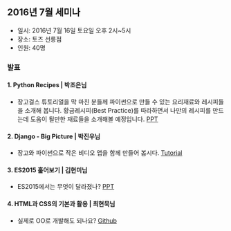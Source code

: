 ## 2016년 7월 세미나
* 일시: 2016년 7월 16일 토요일 오후 2시~5시
* 장소: 토즈 선릉점
* 인원: 40명

### 발표
#### 1. Python Recipes | 박조은님
- 장고걸스 튜토리얼을 막 마친 분들께 파이썬으로 만들 수 있는 요리재료와 레시피들을 소개해 봅니다. 황금레시피(Best Practice)를 따라하면서 나만의 레시피를 만드는데 도움이 될만한 재료들을 소개해볼 예정입니다.
[PPT](http://www.slideshare.net/zzonee/python-recipes-for-django-girls-seoul)

#### 2. Django - Big Picture | 박진우님
- 장고와 파이썬으로 작은 비디오 앱을 함께 만들어 봅시다. 
[Tutorial](https://jinpark-dg.gitbooks.io/djangotube/content/)

#### 3. ES2015 훑어보기 | 김현미님
- ES2015에서는 무엇이 달라졌나?
[PPT](http://www.slideshare.net/hyeonmikim77/es2015-for-django-girls-seoul)

#### 4. HTML과 CSS의 기본과 활용 | 최현묵님
- 실제로 OO로 개발해도 되나요?
[Github](https://github.com/kyunooh/django-girls-july-seminar)
